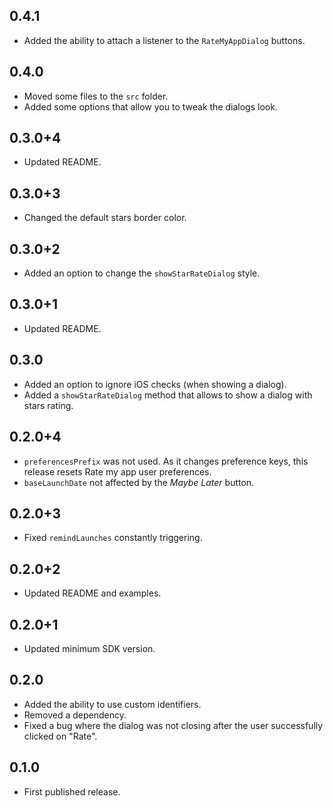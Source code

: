 ## 0.4.1

* Added the ability to attach a listener to the `RateMyAppDialog` buttons.

## 0.4.0

* Moved some files to the `src` folder.
* Added some options that allow you to tweak the dialogs look.

## 0.3.0+4

* Updated README.

## 0.3.0+3

* Changed the default stars border color.

## 0.3.0+2

* Added an option to change the `showStarRateDialog` style.

## 0.3.0+1

* Updated README.

## 0.3.0

* Added an option to ignore iOS checks (when showing a dialog).
* Added a `showStarRateDialog` method that allows to show a dialog with stars rating.

## 0.2.0+4

* `preferencesPrefix` was not used. As it changes preference keys, this release resets Rate my app user preferences.
* `baseLaunchDate` not affected by the _Maybe Later_ button.

## 0.2.0+3

* Fixed `remindLaunches` constantly triggering.

## 0.2.0+2

* Updated README and examples.

## 0.2.0+1

* Updated minimum SDK version.

## 0.2.0

* Added the ability to use custom identifiers.
* Removed a dependency.
* Fixed a bug where the dialog was not closing after the user successfully clicked on "Rate".

## 0.1.0

* First published release.
